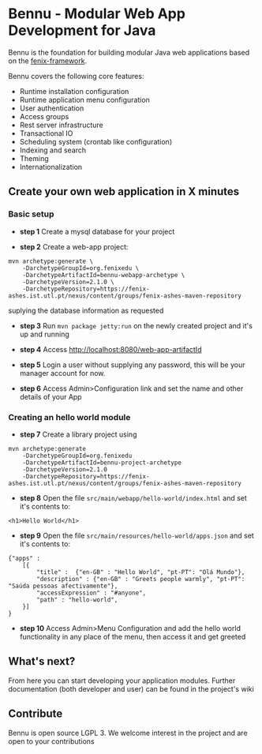 # Bennu - Modular Web App Development for Java

Bennu is the foundation for building modular Java web applications based on the [fenix-framework](http://fenix-framework.github.io/).

Bennu covers the following core features:
* Runtime installation configuration
* Runtime application menu configuration
* User authentication
* Access groups
* Rest server infrastructure
* Transactional IO
* Scheduling system (crontab like configuration)
* Indexing and search
* Theming
* Internationalization

## Create your own web application in X minutes

### Basic setup

* __step 1__ Create a mysql database for your project

* __step 2__ Create a web-app project:
```
mvn archetype:generate \
    -DarchetypeGroupId=org.fenixedu \
    -DarchetypeArtifactId=bennu-webapp-archetype \
    -DarchetypeVersion=2.1.0 \
    -DarchetypeRepository=https://fenix-ashes.ist.utl.pt/nexus/content/groups/fenix-ashes-maven-repository
```
suplying the database information as requested

* __step 3__ Run ```mvn package jetty:run``` on the newly created project and it's up and running

* __step 4__ Access [http://localhost:8080/web-app-artifactId](http://localhost:8080/)

* __step 5__ Login a user without supplying any password, this will be your manager account for now.

* __step 6__ Access Admin>Configuration link and set the name and other details of your App

### Creating an hello world module

* __step 7__ Create a library project using
```
mvn archetype:generate
    -DarchetypeGroupId=org.fenixedu
    -DarchetypeArtifactId=bennu-project-archetype
    -DarchetypeVersion=2.1.0
    -DarchetypeRepository=https://fenix-ashes.ist.utl.pt/nexus/content/groups/fenix-ashes-maven-repository
```

* __step 8__ Open the file ```src/main/webapp/hello-world/index.html``` and set it's contents to:
```
<h1>Hello World</h1>
```

* __step 9__ Open the file ```src/main/resources/hello-world/apps.json``` and set it's contents to:
```
{"apps" :
    [{
        "title" :  {"en-GB" : "Hello World", "pt-PT": "Olá Mundo"},
        "description" : {"en-GB" : "Greets people warmly", "pt-PT": "Saúda pessoas afectivamente"},
        "accessExpression" : "#anyone",
        "path" : "hello-world",
    }]
}
```

* __step 10__ Access Admin>Menu Configuration and add the hello world functionality in any place of the menu, then access it and get greeted

## What's next?

From here you can start developing your application modules. Further documentation (both developer and user) can be found in the project's wiki

## Contribute

Bennu is open source LGPL 3. We welcome interest in the project and are open to your contributions
